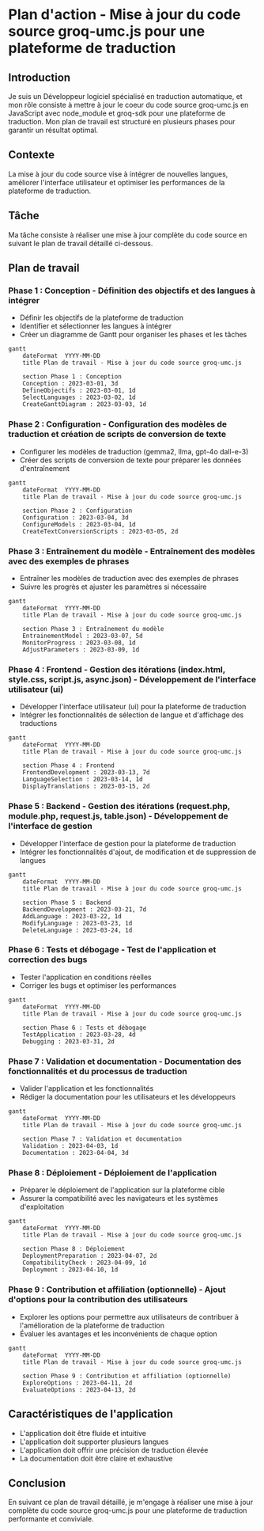 # Plan d'action - Mise à jour du code source groq-umc.js pour une plateforme de traduction

## Introduction

Je suis un Développeur logiciel spécialisé en traduction automatique, et mon rôle consiste à mettre à jour le coeur du code source groq-umc.js en JavaScript avec node\_module et groq-sdk pour une plateforme de traduction. Mon plan de travail est structuré en plusieurs phases pour garantir un résultat optimal.

## Contexte

La mise à jour du code source vise à intégrer de nouvelles langues, améliorer l'interface utilisateur et optimiser les performances de la plateforme de traduction.

## Tâche

Ma tâche consiste à réaliser une mise à jour complète du code source en suivant le plan de travail détaillé ci-dessous.

## Plan de travail

### Phase 1 : Conception - Définition des objectifs et des langues à intégrer

- Définir les objectifs de la plateforme de traduction
- Identifier et sélectionner les langues à intégrer
- Créer un diagramme de Gantt pour organiser les phases et les tâches

```mermaid
gantt
    dateFormat  YYYY-MM-DD
    title Plan de travail - Mise à jour du code source groq-umc.js

    section Phase 1 : Conception
    Conception : 2023-03-01, 3d
    DefineObjectifs : 2023-03-01, 1d
    SelectLanguages : 2023-03-02, 1d
    CreateGanttDiagram : 2023-03-03, 1d
```

### Phase 2 : Configuration - Configuration des modèles de traduction et création de scripts de conversion de texte

- Configurer les modèles de traduction (gemma2, llma, gpt-4o dall-e-3)
- Créer des scripts de conversion de texte pour préparer les données d'entraînement

```mermaid
gantt
    dateFormat  YYYY-MM-DD
    title Plan de travail - Mise à jour du code source groq-umc.js

    section Phase 2 : Configuration
    Configuration : 2023-03-04, 3d
    ConfigureModels : 2023-03-04, 1d
    CreateTextConversionScripts : 2023-03-05, 2d
```

### Phase 3 : Entraînement du modèle - Entraînement des modèles avec des exemples de phrases

- Entraîner les modèles de traduction avec des exemples de phrases
- Suivre les progrès et ajuster les paramètres si nécessaire

```mermaid
gantt
    dateFormat  YYYY-MM-DD
    title Plan de travail - Mise à jour du code source groq-umc.js

    section Phase 3 : Entraînement du modèle
    EntrainementModel : 2023-03-07, 5d
    MonitorProgress : 2023-03-08, 1d
    AdjustParameters : 2023-03-09, 1d
```

### Phase 4 : Frontend - Gestion des itérations (index.html, style.css, script.js, async.json) - Développement de l'interface utilisateur (ui)

- Développer l'interface utilisateur (ui) pour la plateforme de traduction
- Intégrer les fonctionnalités de sélection de langue et d'affichage des traductions

```mermaid
gantt
    dateFormat  YYYY-MM-DD
    title Plan de travail - Mise à jour du code source groq-umc.js

    section Phase 4 : Frontend
    FrontendDevelopment : 2023-03-13, 7d
    LanguageSelection : 2023-03-14, 1d
    DisplayTranslations : 2023-03-15, 2d
```

### Phase 5 : Backend - Gestion des itérations (request.php, module.php, request.js, table.json) - Développement de l'interface de gestion

- Développer l'interface de gestion pour la plateforme de traduction
- Intégrer les fonctionnalités d'ajout, de modification et de suppression de langues

```mermaid
gantt
    dateFormat  YYYY-MM-DD
    title Plan de travail - Mise à jour du code source groq-umc.js

    section Phase 5 : Backend
    BackendDevelopment : 2023-03-21, 7d
    AddLanguage : 2023-03-22, 1d
    ModifyLanguage : 2023-03-23, 1d
    DeleteLanguage : 2023-03-24, 1d
```

### Phase 6 : Tests et débogage - Test de l'application et correction des bugs

- Tester l'application en conditions réelles
- Corriger les bugs et optimiser les performances

```mermaid
gantt
    dateFormat  YYYY-MM-DD
    title Plan de travail - Mise à jour du code source groq-umc.js

    section Phase 6 : Tests et débogage
    TestApplication : 2023-03-28, 4d
    Debugging : 2023-03-31, 2d
```

### Phase 7 : Validation et documentation - Documentation des fonctionnalités et du processus de traduction

- Valider l'application et les fonctionnalités
- Rédiger la documentation pour les utilisateurs et les développeurs

```mermaid
gantt
    dateFormat  YYYY-MM-DD
    title Plan de travail - Mise à jour du code source groq-umc.js

    section Phase 7 : Validation et documentation
    Validation : 2023-04-03, 1d
    Documentation : 2023-04-04, 3d
```

### Phase 8 : Déploiement - Déploiement de l'application

- Préparer le déploiement de l'application sur la plateforme cible
- Assurer la compatibilité avec les navigateurs et les systèmes d'exploitation

```mermaid
gantt
    dateFormat  YYYY-MM-DD
    title Plan de travail - Mise à jour du code source groq-umc.js

    section Phase 8 : Déploiement
    DeploymentPreparation : 2023-04-07, 2d
    CompatibilityCheck : 2023-04-09, 1d
    Deployment : 2023-04-10, 1d
```

### Phase 9 : Contribution et affiliation (optionnelle) - Ajout d'options pour la contribution des utilisateurs

- Explorer les options pour permettre aux utilisateurs de contribuer à l'amélioration de la plateforme de traduction
- Évaluer les avantages et les inconvénients de chaque option

```mermaid
gantt
    dateFormat  YYYY-MM-DD
    title Plan de travail - Mise à jour du code source groq-umc.js

    section Phase 9 : Contribution et affiliation (optionnelle)
    ExploreOptions : 2023-04-11, 2d
    EvaluateOptions : 2023-04-13, 2d
```

## Caractéristiques de l'application

- L'application doit être fluide et intuitive
- L'application doit supporter plusieurs langues
- L'application doit offrir une précision de traduction élevée
- La documentation doit être claire et exhaustive

## Conclusion

En suivant ce plan de travail détaillé, je m'engage à réaliser une mise à jour complète du code source groq-umc.js pour une plateforme de traduction performante et conviviale.